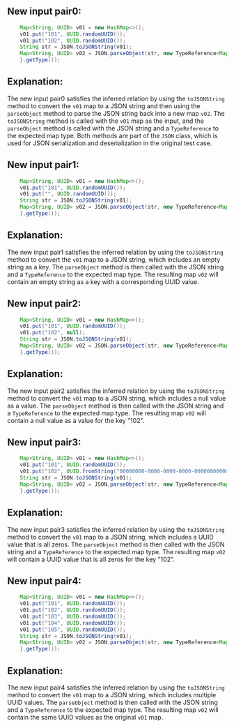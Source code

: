 ## New input pair0:
```java
    Map<String, UUID> v01 = new HashMap<>();
    v01.put("101", UUID.randomUUID());
    v01.put("102", UUID.randomUUID());
    String str = JSON.toJSONString(v01);
    Map<String, UUID> v02 = JSON.parseObject(str, new TypeReference<Map<String, UUID>>() {
    }.getType());
```

## Explanation:
The new input pair0 satisfies the inferred relation by using the `toJSONString` method to convert the `v01` map to a JSON string and then using the `parseObject` method to parse the JSON string back into a new map `v02`. The `toJSONString` method is called with the `v01` map as the input, and the `parseObject` method is called with the JSON string and a `TypeReference` to the expected map type. Both methods are part of the `JSON` class, which is used for JSON serialization and deserialization in the original test case.

## New input pair1:
```java
    Map<String, UUID> v01 = new HashMap<>();
    v01.put("101", UUID.randomUUID());
    v01.put("", UUID.randomUUID());
    String str = JSON.toJSONString(v01);
    Map<String, UUID> v02 = JSON.parseObject(str, new TypeReference<Map<String, UUID>>() {
    }.getType());
```

## Explanation:
The new input pair1 satisfies the inferred relation by using the `toJSONString` method to convert the `v01` map to a JSON string, which includes an empty string as a key. The `parseObject` method is then called with the JSON string and a `TypeReference` to the expected map type. The resulting map `v02` will contain an empty string as a key with a corresponding UUID value.

## New input pair2:
```java
    Map<String, UUID> v01 = new HashMap<>();
    v01.put("101", UUID.randomUUID());
    v01.put("102", null);
    String str = JSON.toJSONString(v01);
    Map<String, UUID> v02 = JSON.parseObject(str, new TypeReference<Map<String, UUID>>() {
    }.getType());
```

## Explanation:
The new input pair2 satisfies the inferred relation by using the `toJSONString` method to convert the `v01` map to a JSON string, which includes a null value as a value. The `parseObject` method is then called with the JSON string and a `TypeReference` to the expected map type. The resulting map `v02` will contain a null value as a value for the key "102".

## New input pair3:
```java
    Map<String, UUID> v01 = new HashMap<>();
    v01.put("101", UUID.randomUUID());
    v01.put("102", UUID.fromString("00000000-0000-0000-0000-000000000000"));
    String str = JSON.toJSONString(v01);
    Map<String, UUID> v02 = JSON.parseObject(str, new TypeReference<Map<String, UUID>>() {
    }.getType());
```

## Explanation:
The new input pair3 satisfies the inferred relation by using the `toJSONString` method to convert the `v01` map to a JSON string, which includes a UUID value that is all zeros. The `parseObject` method is then called with the JSON string and a `TypeReference` to the expected map type. The resulting map `v02` will contain a UUID value that is all zeros for the key "102".

## New input pair4:
```java
    Map<String, UUID> v01 = new HashMap<>();
    v01.put("101", UUID.randomUUID());
    v01.put("102", UUID.randomUUID());
    v01.put("103", UUID.randomUUID());
    v01.put("104", UUID.randomUUID());
    v01.put("105", UUID.randomUUID());
    String str = JSON.toJSONString(v01);
    Map<String, UUID> v02 = JSON.parseObject(str, new TypeReference<Map<String, UUID>>() {
    }.getType());
```

## Explanation:
The new input pair4 satisfies the inferred relation by using the `toJSONString` method to convert the `v01` map to a JSON string, which includes multiple UUID values. The `parseObject` method is then called with the JSON string and a `TypeReference` to the expected map type. The resulting map `v02` will contain the same UUID values as the original `v01` map.
